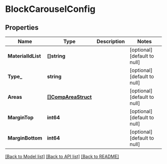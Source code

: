# BlockCarouselConfig

## Properties
Name | Type | Description | Notes
------------ | ------------- | ------------- | -------------
**MaterialIdList** | **[]string** |  | [optional] [default to null]
**Type_** | **string** |  | [optional] [default to null]
**Areas** | [**[]CompAreaStruct**](comp_area_struct.md) |  | [optional] [default to null]
**MarginTop** | **int64** |  | [optional] [default to null]
**MarginBottom** | **int64** |  | [optional] [default to null]

[[Back to Model list]](../README.md#documentation-for-models) [[Back to API list]](../README.md#documentation-for-api-endpoints) [[Back to README]](../README.md)


